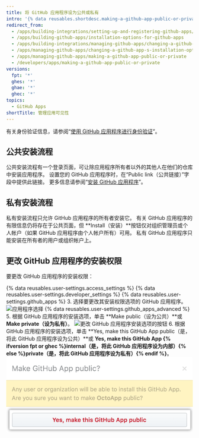 ```yaml
---
title: 将 GitHub 应用程序设为公共或私有
intro: '{% data reusables.shortdesc.making-a-github-app-public-or-private %}'
redirect_from:
  - /apps/building-integrations/setting-up-and-registering-github-apps/about-installation-options-for-github-apps
  - /apps/building-github-apps/installation-options-for-github-apps
  - /apps/building-integrations/managing-github-apps/changing-a-github-app-s-installation-option
  - /apps/managing-github-apps/changing-a-github-app-s-installation-option
  - /apps/managing-github-apps/making-a-github-app-public-or-private
  - /developers/apps/making-a-github-app-public-or-private
versions:
  fpt: '*'
  ghes: '*'
  ghae: '*'
  ghec: '*'
topics:
  - GitHub Apps
shortTitle: 管理应用可见性
---
```


有关身份验证信息，请参阅“[使用 GitHub 应用程序进行身份验证](/apps/building-github-apps/authenticating-with-github-apps/#authenticating-as-an-installation)”。

## 公共安装流程

公共安装流程有一个登录页面，可让除应用程序所有者以外的其他人在他们的仓库中安装应用程序。 设置您的 GitHub 应用程序时，在“Public link（公共链接）”字段中提供此链接。 更多信息请参阅“[安装 GitHub 应用程序](/apps/installing-github-apps/)”。

## 私有安装流程

私有安装流程只允许 GitHub 应用程序的所有者安装它。 有关 GitHub 应用程序的有限信息仍将存在于公共页面，但 **Install（安装）**按钮仅对组织管理员或个人帐户（如果 GitHub 应用程序由个人帐户所有）可用。 私有 GitHub 应用程序只能安装在所有者的用户或组织帐户上。

## 更改 GitHub 应用程序的安装权限

要更改 GitHub 应用程序的安装权限：

{% data reusables.user-settings.access_settings %}
{% data reusables.user-settings.developer_settings %}
{% data reusables.user-settings.github_apps %}
3. 选择要更改其安装权限选项的 GitHub 应用程序。 ![应用程序选择](/assets/images/github-apps/github_apps_select-app.png)
{% data reusables.user-settings.github_apps_advanced %}
5. 根据 GitHub 应用程序的安装选项，单击 **Make public（设为公共）**或 **Make private（设为私有）**。 ![更改 GitHub 应用程序安装选项的按钮](/assets/images/github-apps/github_apps_make_public.png)
6. 根据 GitHub 应用程序的安装选项，单击 **Yes, make this GitHub App public（是，将此 GitHub 应用程序设为公共）**或 **Yes, make this GitHub App {% ifversion fpt or ghec %}internal（是，将此 GitHub 应用程序设为内部）{% else %}private（是，将此 GitHub 应用程序设为私有）{% endif %}**。 ![确认更改安装选项的按钮](/assets/images/github-apps/github_apps_confirm_installation_option.png)
